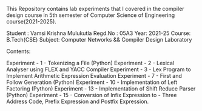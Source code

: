 This Repository contains lab experiments that I covered in the compiler design course in 5th semester of Computer Science of Engineering course(2021-2025).

Student : Vamsi Krishna Mulukutla
Regd.No : 05A3
Year: 2021-25
Course: B.Tech(CSE)
Subject: Computer Networks && Compiler Design Laboratory

Contents:

Experiment - 1 - Tokenizing a File (Python)
Experiment - 2 - Lexical Analyser using FLEX and YACC Compiler
Experiment - 3 - Lex Program to Implement Arithmetic Expression Evaluation
Experiment - 7 - First and Follow Generation (Python)
Experiment - 10 - Implementation of Left Factoring (Python)
Experiment - 13 - Implementation of Shift Reduce Parser (Python)
Experiment - 15 - Conversion of Infix Expression to - Three Address Code, Prefix Expression and Postfix Expression.
